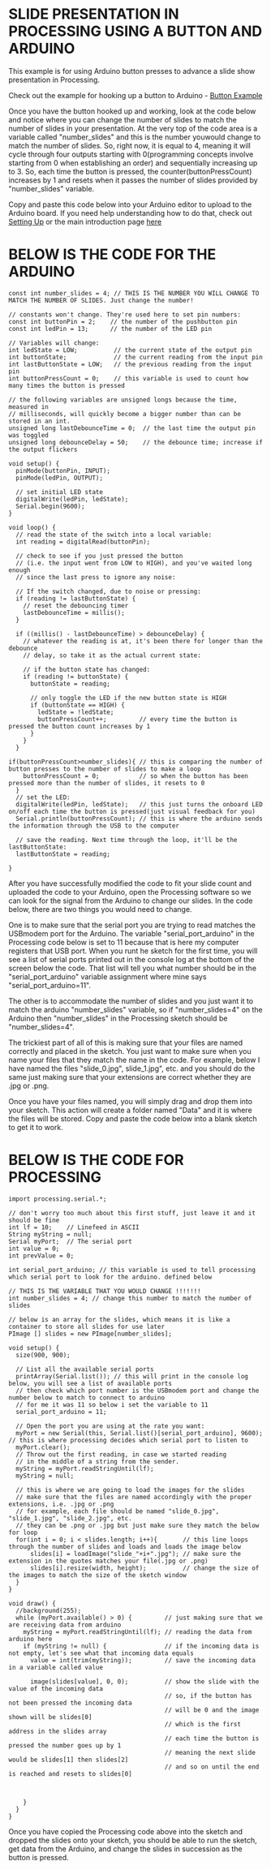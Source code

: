 # SLIDE PRESENTATION IN PROCESSING USING A BUTTON AND ARDUINO

This example is for using Arduino button presses to advance a slide show presentation in Processing.

Check out the example for hooking up a button to Arduino - [Button Example](http://www.arduino.cc/en/Tutorial/Debounce)

Once you have the button hooked up and working, look at the code below and notice where you can change the number of slides
to match the number of slides in your presentation. At the very top of the code area is a variable called "number_slides" and
this is the number youwould change to match the number of slides. So, right now, it is equal to 4, meaning it will cycle
through four outputs starting with 0(programming concepts involve starting from 0 when establishing an order) and sequentially
increasing up to 3. So, each time the button is pressed, the counter(buttonPressCount) increases by 1 and resets when it passes
the number of slides provided by "number_slides" variable.

Copy and paste this code below into your Arduino editor to upload to the Arduino board. If you need help understanding how to 
do that, check out [Setting Up](./Resources/arduino_setting_up.pdf) or the main introduction page [here](./)

# BELOW IS THE CODE FOR THE ARDUINO

```
const int number_slides = 4; // THIS IS THE NUMBER YOU WILL CHANGE TO MATCH THE NUMBER OF SLIDES. Just change the number!

// constants won't change. They're used here to set pin numbers:
const int buttonPin = 2;    // the number of the pushbutton pin
const int ledPin = 13;      // the number of the LED pin

// Variables will change:
int ledState = LOW;          // the current state of the output pin
int buttonState;             // the current reading from the input pin
int lastButtonState = LOW;   // the previous reading from the input pin
int buttonPressCount = 0;    // this variable is used to count how many times the button is pressed

// the following variables are unsigned longs because the time, measured in
// milliseconds, will quickly become a bigger number than can be stored in an int.
unsigned long lastDebounceTime = 0;  // the last time the output pin was toggled
unsigned long debounceDelay = 50;    // the debounce time; increase if the output flickers

void setup() {
  pinMode(buttonPin, INPUT);
  pinMode(ledPin, OUTPUT);

  // set initial LED state
  digitalWrite(ledPin, ledState);
  Serial.begin(9600);
}

void loop() {
  // read the state of the switch into a local variable:
  int reading = digitalRead(buttonPin);

  // check to see if you just pressed the button
  // (i.e. the input went from LOW to HIGH), and you've waited long enough
  // since the last press to ignore any noise:

  // If the switch changed, due to noise or pressing:
  if (reading != lastButtonState) {
    // reset the debouncing timer
    lastDebounceTime = millis();
  }

  if ((millis() - lastDebounceTime) > debounceDelay) {
    // whatever the reading is at, it's been there for longer than the debounce
    // delay, so take it as the actual current state:

    // if the button state has changed:
    if (reading != buttonState) {
      buttonState = reading;

      // only toggle the LED if the new button state is HIGH
      if (buttonState == HIGH) {
        ledState = !ledState;
        buttonPressCount++;         // every time the button is pressed the button count increases by 1
      }
    }
  }

if(buttonPressCount>number_slides){ // this is comparing the number of button presses to the number of slides to make a loop
    buttonPressCount = 0;           // so when the button has been pressed more than the number of slides, it resets to 0
  }
  // set the LED:
  digitalWrite(ledPin, ledState);   // this just turns the onboard LED on/off each time the button is pressed(just visual feedback for you)
  Serial.println(buttonPressCount); // this is where the arduino sends the information through the USB to the computer

  // save the reading. Next time through the loop, it'll be the lastButtonState:
  lastButtonState = reading;
  
}
```

After you have successfully modified the code to fit your slide count and uploaded the code to your Arduino, open the Processing software
so we can look for the signal from the Arduino to change our slides. In the code below, there are two things you would need to change.

One is to make sure that the serial port you are trying to read matches the USBmodem port for the Arduino. The variable "serial_port_arduino"
in the Processing code below is set to 11 because that is here my computer registers that USB port. When you runt he sketch for the first time, 
you will see a list of serial ports printed out in the console log at the bottom of the screen below the code. That list will tell you what number
should be in the "serial_port_arduino" variable assignment where mine says "serial_port_arduino=11".

The other is to accommodate the number of slides and you just want it to match the arduino "number_slides" variable, so if "number_slides=4" on the Arduino
then "number_slides" in the Processing sketch should be "number_slides=4".

The trickiest part of all of this is making sure that your files are named correctly and placed in the sketch. You just want to make sure when you
name your files that they match the name in the code. For example, below I have named the files "slide_0.jpg", slide_1.jpg", etc. and you should do the same
just making sure that your extensions are correct whether they are .jpg or .png.

Once you have your files named, you will simply drag and drop them into your sketch. This action will create a folder named "Data" and
it is where the files will be stored. Copy and paste the code below into a blank sketch to get it to work.

# BELOW IS THE CODE FOR PROCESSING

```
import processing.serial.*;

// don't worry too much about this first stuff, just leave it and it should be fine
int lf = 10;    // Linefeed in ASCII
String myString = null;
Serial myPort;  // The serial port
int value = 0;
int prevValue = 0;

int serial_port_arduino; // this variable is used to tell processing which serial port to look for the arduino. defined below

// THIS IS THE VARIABLE THAT YOU WOULD CHANGE !!!!!!!
int number_slides = 4; // change this number to match the number of slides

// below is an array for the slides, which means it is like a container to store all slides for use later
PImage [] slides = new PImage[number_slides];

void setup() {
  size(900, 900);
  
  // List all the available serial ports
  printArray(Serial.list()); // this will print in the console log below, you will see a list of available ports 
  // then check which port number is the USBmodem port and change the number below to match to connect to arduino
  // for me it was 11 so below i set the variable to 11
  serial_port_arduino = 11;
  
  // Open the port you are using at the rate you want:
  myPort = new Serial(this, Serial.list()[serial_port_arduino], 9600); // this is where processing decides which serial port to listen to
  myPort.clear();
  // Throw out the first reading, in case we started reading 
  // in the middle of a string from the sender.
  myString = myPort.readStringUntil(lf);
  myString = null;

  // this is where we are going to load the images for the slides
  // make sure that the files are named accordingly with the proper extensions, i.e. .jpg or .png
  // for example, each file should be named "slide_0.jpg", "slide_1.jpg", "slide_2.jpg", etc.
  // they can be .png or .jpg but just make sure they match the below for loop
  for(int i = 0; i < slides.length; i++){       // this line loops through the number of slides and loads and loads the image below
      slides[i] = loadImage("slide_"+i+".jpg"); // make sure the extension in the quotes matches your file(.jpg or .png)
      slides[i].resize(width, height);          // change the size of the images to match the size of the sketch window
  }
}

void draw() {
  //background(255);
  while (myPort.available() > 0) {         // just making sure that we are receiving data from arduino
    myString = myPort.readStringUntil(lf); // reading the data from arduino here
    if (myString != null) {                // if the incoming data is not empty, let's see what that incoming data equals
      value = int(trim(myString));         // save the incoming data in a variable called value
      
      image(slides[value], 0, 0);          // show the slide with the value of the incoming data
                                           // so, if the button has not been pressed the incoming data
                                           // will be 0 and the image shown will be slides[0]
                                           // which is the first address in the slides array
                                           // each time the button is pressed the number goes up by 1
                                           // meaning the next slide would be slides[1] then slides[2]
                                           // and so on until the end is reached and resets to slides[0]


            
    }
  }
}
```
Once you have copied the Processing code above into the sketch and dropped the slides onto your sketch, you should be able to run the sketch,
get data from the Arduino, and change the slides in succession as the button is pressed.

